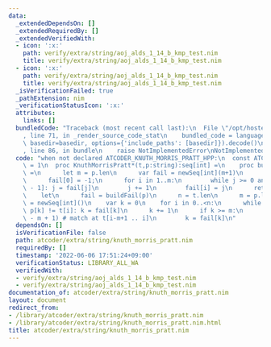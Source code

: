 ```yaml
---
data:
  _extendedDependsOn: []
  _extendedRequiredBy: []
  _extendedVerifiedWith:
  - icon: ':x:'
    path: verify/extra/string/aoj_alds_1_14_b_kmp_test.nim
    title: verify/extra/string/aoj_alds_1_14_b_kmp_test.nim
  - icon: ':x:'
    path: verify/extra/string/aoj_alds_1_14_b_kmp_test.nim
    title: verify/extra/string/aoj_alds_1_14_b_kmp_test.nim
  _isVerificationFailed: true
  _pathExtension: nim
  _verificationStatusIcon: ':x:'
  attributes:
    links: []
  bundledCode: "Traceback (most recent call last):\n  File \"/opt/hostedtoolcache/Python/3.10.5/x64/lib/python3.10/site-packages/onlinejudge_verify/documentation/build.py\"\
    , line 71, in _render_source_code_stat\n    bundled_code = language.bundle(stat.path,\
    \ basedir=basedir, options={'include_paths': [basedir]}).decode()\n  File \"/opt/hostedtoolcache/Python/3.10.5/x64/lib/python3.10/site-packages/onlinejudge_verify/languages/nim.py\"\
    , line 86, in bundle\n    raise NotImplementedError\nNotImplementedError\n"
  code: "when not declared ATCODER_KNUTH_MORRIS_PRATT_HPP:\n  const ATCODER_KNUTH_MORRIS_PRATT_HPP*\
    \ = 1\n  proc KnuthMorrisPratt*(t,p:string):seq[int] =\n    proc buildFail(p:string):seq[int]\
    \ =\n      let m = p.len\n      var fail = newSeq[int](m+1)\n      var j = -1\n\
    \      fail[0] = -1;\n      for i in 1..m:\n        while j >= 0 and p[j] != p[i\
    \ - 1]: j = fail[j]\n        j += 1\n        fail[i] = j\n      return fail\n\
    \    let\n      fail = buildFail(p)\n      n = t.len\n      m = p.len\n    result\
    \ = newSeq[int]()\n    var k = 0\n    for i in 0..<n:\n      while k >= 0 and\
    \ p[k] != t[i]: k = fail[k]\n      k += 1\n      if k >= m:\n        result.add(i\
    \ - m + 1) # match at t[i-m+1 .. i]\n        k = fail[k]\n"
  dependsOn: []
  isVerificationFile: false
  path: atcoder/extra/string/knuth_morris_pratt.nim
  requiredBy: []
  timestamp: '2022-06-06 17:51:24+09:00'
  verificationStatus: LIBRARY_ALL_WA
  verifiedWith:
  - verify/extra/string/aoj_alds_1_14_b_kmp_test.nim
  - verify/extra/string/aoj_alds_1_14_b_kmp_test.nim
documentation_of: atcoder/extra/string/knuth_morris_pratt.nim
layout: document
redirect_from:
- /library/atcoder/extra/string/knuth_morris_pratt.nim
- /library/atcoder/extra/string/knuth_morris_pratt.nim.html
title: atcoder/extra/string/knuth_morris_pratt.nim
---
```

